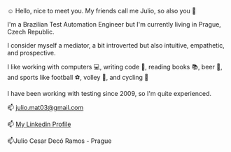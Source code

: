 :relaxed: Hello, nice to meet you. My friends call me Julio, so also you 👀

I'm a Brazilian Test Automation Engineer but I'm currently living in Prague, Czech Republic.

I consider myself a mediator, a bit introverted but also intuitive, empathetic, and prospective.

I like working with computers 💻, writing code 🐍, reading books 📚, beer 🍺, and  sports like football ⚽, volley 🏐, and cycling 🚴

I have been working with testing since 2009, so I'm quite experienced.


📫 julio.mat03@gmail.com

📫 [My Linkedin Profile](https://www.linkedin.com/in/jcdeco)

📫Julio Cesar Decó Ramos - Prague


<!---
JulioRamos/JulioRamos is a ✨ special ✨ repository because its `README.md` (this file) appears on your GitHub profile.
You can click the Preview link to take a look at your changes.
--->
